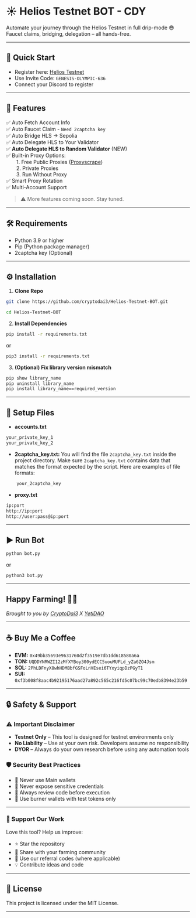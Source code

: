 # ☀️ Helios Testnet BOT - CDY

Automate your journey through the Helios Testnet in full drip-mode 😎  
Faucet claims, bridging, delegation – all hands-free.

---

## 🔗 Quick Start

- Register here: [Helios Testnet](https://testnet.helioschain.network/?code=GENESIS-OLYMPIC-636)
- Use Invite Code: `GENESIS-OLYMPIC-636`
- Connect your Discord to register

---

## 🚀 Features

✅ Auto Fetch Account Info  
✅ Auto Faucet Claim  - `Need 2captcha key`  
✅ Auto Bridge HLS → Sepolia  
✅ Auto Delegate HLS to Your Validator  
✅ **Auto Delegate HLS to Random Validator** (NEW)  
✅ Built-in Proxy Options:  
  1. Free Public Proxies ([Proxyscrape](https://proxyscrape.com/free-proxy-list))  
  2. Private Proxies  
  3. Run Without Proxy  
✅ Smart Proxy Rotation  
✅ Multi-Account Support  

> ⚠️ More features coming soon. Stay tuned.

---

## 🛠️ Requirements

- Python 3.9 or higher  
- Pip (Python package manager)
- 2captcha key (Optional)

---

## ⚙️ Installation

1. **Clone Repo**
```bash
git clone https://github.com/cryptodai3/Helios-Testnet-BOT.git
````
```bash
cd Helios-Testnet-BOT
````

2. **Install Dependencies**

```bash
pip install -r requirements.txt
````
 or
```bash
pip3 install -r requirements.txt
```

3. **(Optional) Fix library version mismatch**

```bash
pip show library_name
pip uninstall library_name
pip install library_name==required_version
```

---

## 🧾 Setup Files

* **accounts.txt**

```bash
your_private_key_1
your_private_key_2
```

* **2captcha_key.txt:** 
 You will find the file `2captcha_key.txt` inside the project directory. Make sure `2captcha_key.txt` contains data that matches the format expected by the script. Here are examples of file formats:  

```bash
    your_2captcha_key
```

* **proxy.txt**

```bash
ip:port
http://ip:port
http://user:pass@ip:port
```

---

## ▶️ Run Bot

```bash
python bot.py
```
 or
```bash
python3 bot.py
```

---
## Happy Farming! 🚀🌾

*Brought to you by [CryptoDai3](https://t.me/cryptodai3) X [YetiDAO](https://t.me/YetiDAO)*

---

## ☕ Buy Me a Coffee

* **EVM:** `0x49bb35693e9631760d2f3519e7db1dd618580a6a`
* **TON:** `UQDDYNRWZI12zMfXYBoy300ydECC5uouMUFLd_yZa6ZO4Jsm`
* **SOL:** `2PhLDFnyX8whHDMBbfGSFoLnVEsei6TYxyiqpDzPGyT1`
* **SUI:** `0xf3b008f8aac4b92195176aad27a892c565c216fd5c07bc99c70edb8394e23b59`

---

## 🔒 Safety & Support

### ⚠️ Important Disclaimer

* **Testnet Only** – This tool is designed for testnet environments only
* **No Liability** – Use at your own risk. Developers assume no responsibility
* **DYOR** – Always do your own research before using any automation tools

### 🛡️ Security Best Practices

* 🔐 Never use Main wallets
* 🚫 Never expose sensitive credentials
* 📜 Always review code before execution
* 💸 Use burner wallets with test tokens only

---

### 🙌 Support Our Work

Love this tool? Help us improve:

* ⭐ Star the repository
* 🔗 Share with your farming community
* 💎 Use our referral codes (where applicable)
* 💡 Contribute ideas and code

---

## 📝 License

This project is licensed under the MIT License.

---
